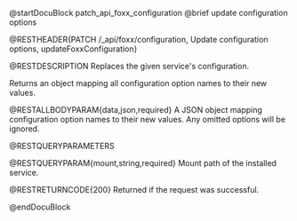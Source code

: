@startDocuBlock patch_api_foxx_configuration
@brief update configuration options

@RESTHEADER{PATCH /_api/foxx/configuration, Update configuration options, updateFoxxConfiguration}

@RESTDESCRIPTION
Replaces the given service's configuration.

Returns an object mapping all configuration option names to their new values.

@RESTALLBODYPARAM{data,json,required}
A JSON object mapping configuration option names to their new values.
Any omitted options will be ignored.

@RESTQUERYPARAMETERS

@RESTQUERYPARAM{mount,string,required}
Mount path of the installed service.

@RESTRETURNCODE{200}
Returned if the request was successful.

@endDocuBlock

